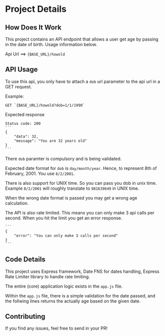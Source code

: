 # Project Details

## How Does It Work

This project contains an API endpoint that allows a user get age by passing in the date of birth. Usage information below.

Api Url ==> `{BASE_URL}/howold`

## API Usage

To use this api, you only have to attach a `dob` url parameter to the api url in a GET request.

Example:
	
	GET `{BASE_URL}/howold?dob=1/1/1990`

Expected response

	Status code: 200	
	```
	{
		"data": 32,
		"message": "You are 32 years old"
	}
	```

There `dob` paramter is compulsory and is being validated.

Expected date format for `dob` is `day/month/year`. Hence, to represent 8th of February, 2001. You use `8/2/2001`.

There is also support for UNIX time. So you can pass you dob in unix time. Example `8/2/2001` will roughly translate to `981639649` in UNIX time.

When the wrong date format is passed you may get a wrong age calculation.

The API is also rate limited. This means you can only make 3 api calls per second.
When you hit the limit you get an error response.

	```
	{
		"error": "You can only make 3 calls per second"
	}
	```

## Code Details

This project uses Express framework, Date FNS for dates handling, Express Rate Limiter library to handle rate limiting.

The entire (core) application logic exists in the `app.js` file. 

Within the `app.js` file, there is a simple validation for the date passed, and the follwing lines returns the actually age based on the given date.

## Contributing

If you find any issues, feel free to send in your PR!